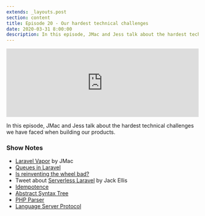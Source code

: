 ```yaml
---
extends: _layouts.post
section: content
title: Episode 20 - Our hardest technical challenges
date: 2020-03-31 8:00:00
description: In this episode, JMac and Jess talk about the hardest technical challenges we have faced when building our products.
---
```

<iframe src="https://share.transistor.fm/e/5266fc3b" width="100%" height="180" frameborder="0" scrolling="no" seamless="true" style="width:100%; height:180px;"></iframe>

In this episode, JMac and Jess talk about the hardest technical challenges we have faced when building our products.

### Show Notes
- [Laravel Vapor](https://vapor.laravel.com/) by JMac
- [Queues in Laravel](https://laravel.com/docs/queues)
- [Is reinventing the wheel bad?](https://softwareengineering.stackexchange.com/questions/29513/is-reinventing-the-wheel-really-all-that-bad)
- Tweet about [Serverless Laravel](https://twitter.com/JackEllis/status/1234470799496495107) by Jack Ellis
- [Idempotence](https://en.wikipedia.org/wiki/Idempotence)
- [Abstract Syntax Tree](https://en.wikipedia.org/wiki/Abstract_syntax_tree)
- [PHP Parser](https://github.com/nikic/PHP-Parser)
- [Language Server Protocol](https://microsoft.github.io/language-server-protocol/)
